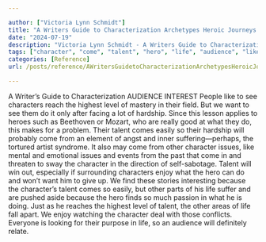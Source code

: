 ```yaml
---

author: ["Victoria Lynn Schmidt"]
title: "A Writers Guide to Characterization Archetypes Heroic Journeys and Other Elements of Dynamic Character Development - part0018_split_009.html"
date: "2024-07-19"
description: "Victoria Lynn Schmidt - A Writers Guide to Characterization Archetypes Heroic Journeys and Other Elements of Dynamic Character Development"
tags: ["character", "come", "talent", "hero", "life", "audience", "like", "see", "reach", "highest", "level", "want", "hardship", "easily", "issue", "enjoy", "find", "writer", "guide", "characterization", "interest", "people", "mastery", "field", "facing"]
categories: [Reference]
url: /posts/reference/AWritersGuidetoCharacterizationArchetypesHeroicJourneysandOtherElementsofDynamicCharacterDevelopment-part0018split009html

---
```



A Writer’s Guide to Characterization
AUDIENCE INTEREST
People like to see characters reach the highest level of mastery in their field. But we want to see them do it only after facing a lot of hardship. Since this lesson applies to heroes such as Beethoven or Mozart, who are really good at what they do, this makes for a problem. Their talent comes easily so their hardship will probably come from an element of angst and inner suffering—perhaps, the tortured artist syndrome. It also may come from other character issues, like mental and emotional issues and events from the past that come in and threaten to sway the character in the direction of self-sabotage. Talent will win out, especially if surrounding characters enjoy what the hero can do and won’t want him to give up.
We find these stories interesting because the character’s talent comes so easily, but other parts of his life suffer and are pushed aside because the hero finds so much passion in what he is doing. Just as he reaches the highest level of talent, the other areas of life fall apart. We enjoy watching the character deal with those conflicts. Everyone is looking for their purpose in life, so an audience will definitely relate.
